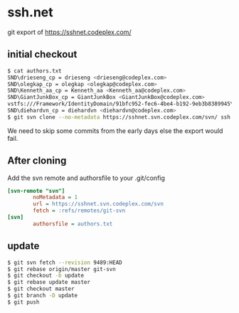 ssh.net
=======

git export of https://sshnet.codeplex.com/


## initial checkout
```bash
$ cat authors.txt
SND\drieseng_cp = drieseng <drieseng@codeplex.com>
SND\olegkap_cp = olegkap <olegkap@codeplex.com>
SND\Kenneth_aa_cp = Kenneth_aa <Kenneth_aa@codeplex.com>
SND\GiantJunkBox_cp = GiantJunkBox <GiantJunkBox@codeplex.com>
vstfs:///Framework/IdentityDomain/91bfc952-fec6-4be4-b192-9eb3b8389945\Project Collection Service Accounts = Project Collection Service Accounts <blabla@codeplex.com>
SND\diehardvn_cp = diehardvn <diehardvn@codeplex.com>
$ git svn clone --no-metadata https://sshnet.svn.codeplex.com/svn/ ssh.net --revision 9489:HEAD --authors-file=authors.txt
```

We need to skip some commits from the early days else the export would fail.

## After cloning

Add the svn remote and authorsfile to your .git/config

```ini
[svn-remote "svn"]
        noMetadata = 1
        url = https://sshnet.svn.codeplex.com/svn
        fetch = :refs/remotes/git-svn
[svn]
        authorsfile = authors.txt
```

## update

```bash
$ git svn fetch --revision 9489:HEAD
$ git rebase origin/master git-svn
$ git checkout -b update
$ git rebase update master
$ git checkout master
$ git branch -D update
$ git push
```
